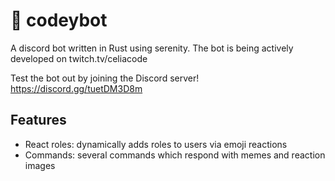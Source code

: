 # 🧸 codeybot
A discord bot written in Rust using serenity.
The bot is being actively developed on twitch.tv/celiacode

Test the bot out by joining the Discord server!
https://discord.gg/tuetDM3D8m

## Features
- React roles: dynamically adds roles to users via emoji reactions
- Commands: several commands which respond with memes and reaction images
